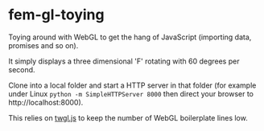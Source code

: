 # fem-gl-toying
Toying around with WebGL to get the hang of JavaScript (importing data, promises and so on).

It simply displays a three dimensional 'F' rotating with 60 degrees per second.

Clone into a local folder and start a HTTP server in that folder (for example under Linux 
`python -m SimpleHTTPServer 8000` then direct your browser to http://localhost:8000).

This relies on [twgl.js](https://github.com/greggman/twgl.js/) to keep the number 
of WebGL boilerplate lines low.
